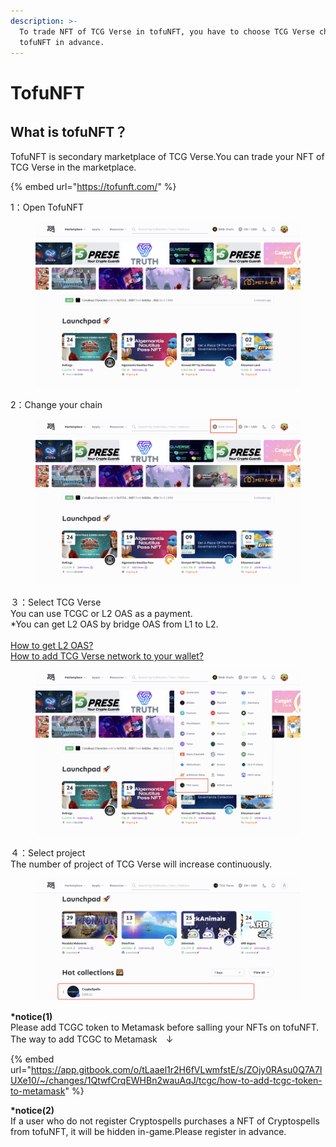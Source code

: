 ```yaml
---
description: >-
  To trade NFT of TCG Verse in tofuNFT, you have to choose TCG Verse chain in
  tofuNFT in advance.
---
```


# TofuNFT

## What is tofuNFT？

TofuNFT is secondary marketplace of TCG Verse.You can trade your NFT of TCG Verse in the marketplace.

{% embed url="https://tofunft.com/" %}

1：Open TofuNFT

<figure><img src="../.gitbook/assets/Screenshot 2022-12-22 at 22.43.07.png" alt=""><figcaption></figcaption></figure>

2：Change your chain

<figure><img src="../.gitbook/assets/Screenshot 2022-12-22 at 22.44.56.png" alt=""><figcaption></figcaption></figure>

３：Select TCG Verse\
You can use TCGC or L2 OAS as a payment.\
\*You can get L2 OAS by bridge OAS from L1 to L2.\
\
[How to get L2 OAS?](https://tcgverse.gitbook.io/tcgverse-1/for-users/how-to-bridge-oas-from-l1-to-l2-on-oasys-hub)\
[How to add TCG Verse network to your wallet?](https://tcgverse.gitbook.io/tcgverse-1/for-users/how-to-add-usdoas-usdtcgc-bridged-over-tcg-verse)

<figure><img src="../.gitbook/assets/Screenshot 2022-12-22 at 22.46.57.png" alt=""><figcaption></figcaption></figure>

４：Select project\
The number of project of TCG Verse will increase continuously.

<figure><img src="../.gitbook/assets/Screenshot 2023-05-12 at 15.05.57.png" alt=""><figcaption></figcaption></figure>

**\*notice(1)**\
Please add TCGC token to Metamask before salling your NFTs on tofuNFT. The way to add TCGC to Metamask　↓&#x20;

{% embed url="https://app.gitbook.com/o/tLaael1r2H6fVLwmfstE/s/ZOjy0RAsu0Q7A7IUXe10/~/changes/1QtwfCrqEWHBn2wauAqJ/tcgc/how-to-add-tcgc-token-to-metamask" %}

**\*notice(2)**\
If a user who do not register Cryptospells purchases a NFT of Cryptospells from tofuNFT, it will be hidden in-game.Please register in advance.

